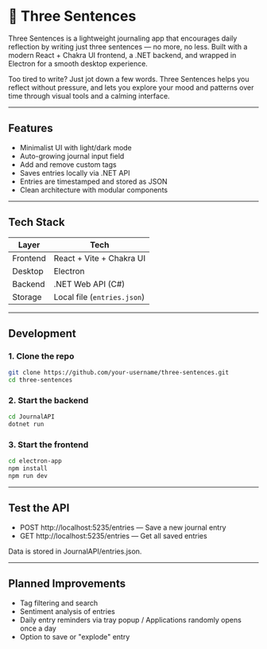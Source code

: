 # 📝 Three Sentences

Three Sentences is a lightweight journaling app that encourages daily reflection by writing just three sentences — no more, no less.
Built with a modern React + Chakra UI frontend, a .NET backend, and wrapped in Electron for a smooth desktop experience.

Too tired to write? Just jot down a few words. Three Sentences helps you reflect without pressure, and lets you explore your mood and patterns over time through visual tools and a calming interface.

---

## Features

- Minimalist UI with light/dark mode
- Auto-growing journal input field
- Add and remove custom tags
- Saves entries locally via .NET API
- Entries are timestamped and stored as JSON
- Clean architecture with modular components

---

## Tech Stack

| Layer     | Tech                           |
|-----------|--------------------------------|
| Frontend  | React + Vite + Chakra UI       |
| Desktop   | Electron                       |
| Backend   | .NET Web API (C#)              |
| Storage   | Local file (`entries.json`)    |

---

## Development

### 1. Clone the repo

```bash
git clone https://github.com/your-username/three-sentences.git
cd three-sentences
```

### 2. Start the backend
```bash
cd JournalAPI
dotnet run
```

### 3. Start the frontend
```bash
cd electron-app
npm install
npm run dev
```

---

## Test the API
- POST http://localhost:5235/entries — Save a new journal entry
- GET http://localhost:5235/entries — Get all saved entries

Data is stored in JournalAPI/entries.json.

---

## Planned Improvements
- Tag filtering and search
- Sentiment analysis of entries
- Daily entry reminders via tray popup / Applications randomly opens once a day
- Option to save or "explode" entry
